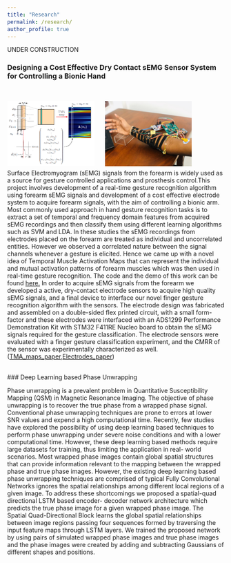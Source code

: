 ```yaml
---
title: "Research"
permalink: /research/
author_profile: true
---
```


UNDER CONSTRUCTION

### Designing a Cost Effective Dry Contact sEMG Sensor System for Controlling a Bionic Hand
<br>

<p>
<img src="/images/TMA.PNG" alt="TMA" style="float: left; width: 40%; margin-right: 5%; margin-bottom: 0.5em;">
<img src="/images/Hand.jpg" alt="Hand" style="float: left; width: 40%; margin-right: 5%; margin-bottom: 0.5em;">
<p style="clear: both;">
</p>


Surface Electromyogram (sEMG) signals from the forearm is widely used as a source for gesture controlled
applications and prosthesis control.This project involves development of a real-time gesture recognition algorithm using forearm sEMG signals and development of a cost effective electrode system to acquire forearm signals, with the aim of controlling a bionic arm. Most commonly used approach in hand gesture recognition tasks is to extract a set of temporal and frequency domain
features from acquired sEMG recordings and then classify them using different learning algorithms such as SVM and LDA. In these studies the sEMG recordings from electrodes placed on the forearm  are treated as individual and uncorrelated entities. However we observed a correlated nature between the signal channels whenever a gesture is elicited. Hence we came up with a novel idea of Temporal Muscle Activation Maps that can represent the individual and mutual activation
patterns of forearm muscles which was then used in real-time gesture recognition. The code and the demo of this work can be found [here.](https://github.com/Laknath1996/Real-Time-Hand-Gesture-Recognition-with-TMA-Maps)
In order to acquire sEMG signals from the forearm we developed a active, dry-contact electrode sensors to acquire high quality sEMG signals, and a final device to interface our novel finger gesture recognition algorithm with the sensors. The electrode design was fabricated and assembled on a double-sided flex printed circuit, with a small form-factor and these electrodes were interfaced with an ADS1299 Performance Demonstration Kit with STM32 F411RE Nucleo board to obtain the sEMG signals required for the gesture classification.
The electrode sensors were evaluated with a finger gesture classification experiment, and the CMRR of the sensor was experimentally characterized as well. ([TMA_maps_paper](https://ieeexplore.ieee.org/document/9054227),[Electrodes_paper](https://arxiv.org/abs/2009.02575))


<br>
### Deep Learning based Phase Unwrapping
<br>

Phase unwrapping is a prevalent problem in Quantitative Susceptibility Mapping (QSM) in Magnetic Resonance Imaging. The objective of phase unwrapping is to recover the true phase from a wrapped phase signal. Conventional phase unwrapping techniques are prone to errors at lower SNR values and expend a high computational time. Recently, few studies have explored the possibility of using deep learning based techniques to perform phase unwrapping under severe noise conditions and with a lower computational time. However, these deep learning based methods require large datasets for training, thus limiting the application in real- world scenarios.
Most wrapped phase images contain global spatial structures that can provide information relevant to the mapping between the wrapped phase and true phase images. However,  the existing deep learning based phase unwrapping techniques are comprised of typical Fully Convolutional Networks ignores the spatial relationships among different local regions of a given image.
To address these shortcomings we proposed a spatial-quad directional LSTM based encoder- decoder network architecture which predicts the true phase image for a given wrapped phase image.
The Spatial Quad-Directional Block learns the global spatial relationships between image regions passing four sequences formed by traversing the input feature maps through LSTM layers.
We trained the proposed network by using pairs of simulated wrapped phase images and true phase images and the phase images were created by adding and subtracting Gaussians of different shapes and positions.